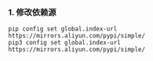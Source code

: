### 1. 修改依赖源

```shell
pip config set global.index-url https://mirrors.aliyun.com/pypi/simple/
pip3 config set global.index-url https://mirrors.aliyun.com/pypi/simple/
```

